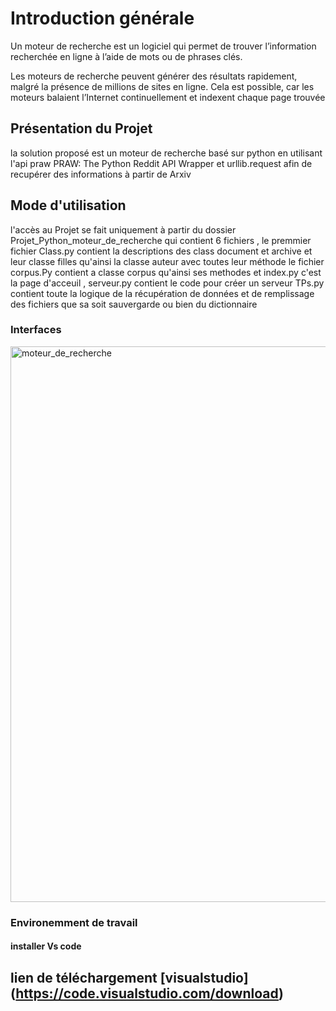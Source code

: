 # Introduction générale

Un moteur de recherche est un logiciel qui permet de trouver l’information recherchée en ligne à l’aide de mots ou de phrases clés.

Les moteurs de recherche peuvent générer des résultats rapidement, malgré la présence de millions de sites en ligne. Cela est possible, car les moteurs balaient l’Internet continuellement et indexent chaque page trouvée
## Présentation du Projet 
la solution proposé est un moteur de recherche basé sur python en utilisant l'api praw PRAW: The Python Reddit API Wrapper et urllib.request afin de recupérer des informations à partir de Arxiv 

## Mode d'utilisation 

l'accès au Projet se fait uniquement à partir du dossier Projet_Python_moteur_de_recherche qui contient 6 fichiers , le premmier fichier Class.py contient la descriptions des class document et archive et leur classe filles qu'ainsi la classe auteur avec toutes leur méthode le fichier corpus.Py contient a classe corpus qu'ainsi ses methodes et index.py c'est la page d'acceuil , serveur.py contient le code pour créer un serveur TPs.py contient toute la logique de la récupération de données et de remplissage des fichiers que sa soit sauvergarde ou bien du dictionnaire  

### Interfaces

<img width="889" alt="moteur_de_recherche" src="https://github.com/mokrani-islam/Mon_Moteur/assets/84641582/de13bf68-a1dc-4745-aed8-ba1f76cdd5e3">

### Environemment de travail

#### installer Vs code

lien de téléchargement [visualstudio] (https://code.visualstudio.com/download)
-----------------
